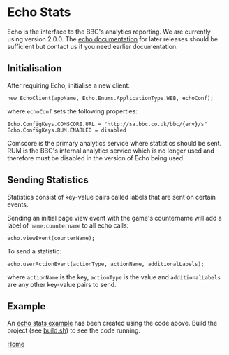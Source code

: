 # Echo Stats

Echo is the interface to the BBC's analytics reporting. We are currently 
using version 2.0.0. The [echo documentation](http://bbc.github.io/echo-docs/) 
for later releases should be sufficient but contact us if you need earlier 
documentation.
 
## Initialisation 

After requiring Echo, initialise a new client:

````
new EchoClient(appName, Echo.Enums.ApplicationType.WEB, echoConf);
````

where ````echoConf```` sets the following properties: 

````
Echo.ConfigKeys.COMSCORE.URL = "http://sa.bbc.co.uk/bbc/{env}/s"
Echo.ConfigKeys.RUM.ENABLED = disabled
````
Comscore is the primary analytics service where statistics should be sent. 
RUM is the BBC's internal analytics service which is no longer 
used and therefore must be disabled in the version of Echo being used.

## Sending Statistics

Statistics consist of key-value pairs called labels that are sent on 
certain events.

Sending an initial page view event with the game's countername will add a 
label of ````name:countername```` to all echo calls:

````
echo.viewEvent(counterName);
````

To send a statistic: 

````
echo.userActionEvent(actionType, actionName, additionalLabels);
````

where ````actionName```` is the key, ````actionType```` is the value and 
````additionalLabels```` are any other key-value pairs to send.


## Example 
An [echo stats example](../src/echo-stats.js) has been created using the 
code above. Build the project (see [build.sh](../build-scripts/build.sh)) to 
see the code running. 

[Home](../README.md)